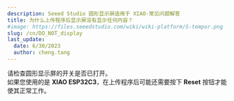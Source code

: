 ```yaml
---
description: Seeed Studio 圆形显示屏适用于 XIAO-常见问题解答
title: 为什么上传程序后显示屏没有显示任何内容？
#image: https://files.seeedstudio.com/wiki/wiki-platform/S-tempor.png
slug: /cn/DO_NOT_display
last_update:
  date: 6/30/2023
  author: cheng.tang
---
```

请检查圆形显示屏的开关是否已打开。<br />
如果您使用的是 **XIAO ESP32C3**，在上传程序后可能还需要按下 **Reset** 按钮才能使其正常工作。